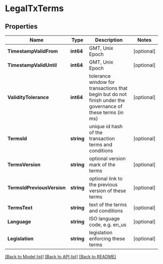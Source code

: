 # LegalTxTerms

## Properties
Name | Type | Description | Notes
------------ | ------------- | ------------- | -------------
**TimestampValidFrom** | **int64** | GMT, Unix Epoch | [optional] 
**TimestampValidUntil** | **int64** | GMT, Unix Epoch | [optional] 
**ValidityTolerance** | **int64** | tolerance window for transactions that begin but do not finish under the governance of these terms (in ms) | [optional] 
**TermsId** | **string** | unique id hash of the transaction terms and conditions | [optional] 
**TermsVersion** | **string** | optional version mark of the terms | [optional] 
**TermsIdPreviousVersion** | **string** | optional link to the previous version of these terms | [optional] 
**TermsText** | **string** | text of the terms and conditions | [optional] 
**Language** | **string** | ISO language code, e.g. en_us | [optional] 
**Legislation** | **string** | legislation enforcing these terms | [optional] 

[[Back to Model list]](../README.md#documentation-for-models) [[Back to API list]](../README.md#documentation-for-api-endpoints) [[Back to README]](../README.md)


